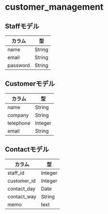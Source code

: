 # customer_management

## Staffモデル
|カラム|型|
|-|-|
|name|String|
|email|String|
|password|String|

## Customerモデル
|カラム|型|
|-|-|
|name|String|
|company|String|
|telephone|Integer|
|email|String|

## Contactモデル
|カラム|型|
|-|-|
|staff_id|Integer|
|customer_id|Integer|
|contact_day|Date|
|contact_way|String|
|memo|text|
